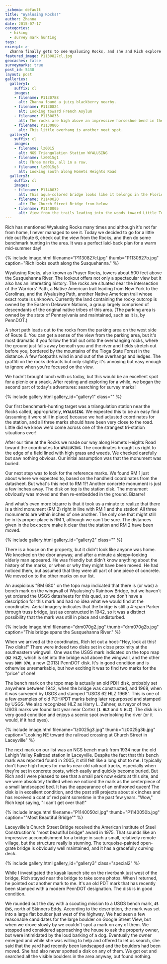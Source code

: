 ```yaml
---
_schema: default
title: "Wyalusing Rocks!"
author: Zhanna
date: 2015-07-17
categories:
  - hiking
  - survey mark hunting
tags:
excerpt: >-
  Zhanna finally gets to see Wyalusing Rocks, and she and Rich explore the area through several benchmark hunts.
featured_image: P1130827cl.jpg
geocaches: false
surveymarks: true
post_id: 5438
layout: post
galleries:
  gallery1:
    suffix: cl
    images:
    - filename: P1130788
      alt: Zhanna found a juicy blackberry nearby.
    - filename: P1130824
      alt: Looking toward French Asylum
    - filename: P1130833
      alt: The rocks are high above an impressive horseshoe bend in the river.
    - filename: P1130806
      alt: This little overhang is another neat spot.
  gallery2:
    suffix: cl
    images:
    - filename: lz0015
      alt: NGS Triangulation Station WYALUSING
    - filename: lz0015g1
      alt: Three marks, all in a row.     
    - filename: lz0015g3
      alt: Looking south along Homets Heights Road
  gallery3:
    suffix: cl
    images:
    - filename: P1140032
      alt: This aqua-colored bridge looks like it belongs in the Florida Keys!
    - filename: P1140020
      alt: The Church Street Bridge from below     
    - filename: P1140005
      alt: View from the trails leading into the woods toward Little Tuscarora Creek                        
---
```


Rich has mentioned Wyalusing Rocks many times and although it's not far from home, I never managed to see it. Today we decided to go for a little ride out Route 6, check out the view from the Rocks, and then do some benchmark hunting in the area. It was a perfect laid-back plan for a warm mid-summer day!

{% include image.html filename="P1130827cl.jpg" thumb="P1130827b.jpg" caption="Rich looks south along the Susquehanna." %}

Wyalusing Rocks, also known as Prayer Rocks, towers about 500 feet above the Susquehanna River. The lookout offers not only a spectacular view but it also has an interesting history. The rocks are situated near the intersection of the Warriors' Path, a Native American trail leading from New York to the Carolinas, and the Wyalusing Path, another Native American trail whose exact route is unknown. Currently the land containing the rocky outcrop is owned by the Eastern Delaware Nations, a group largely comprised of descendants of the original native tribes of this area. (The parking area is owned by the state of Pennsylvania and maintained, such as it is, by PennDOT.)

A short path leads out to the rocks from the parking area on the west side of Route 6. You can get a sense of the view from the parking area, but it's most dramatic if you follow the trail out onto the overhanging rocks, where the ground just falls away beneath you and the river and fields stretch out before you, bordered by the mountains of the Tioga State Forest in the distance. A few footpaths wind in and out of the overhangs and ledges. The graffiti on the rocks detracts but only slightly; it's annoying but easy enough to ignore when you're focused on the view. 

We hadn't brought lunch with us today, but this would be an excellent spot for a picnic or a snack. After resting and exploring for a while, we began the second part of today's adventures: searching for survey marks!

{% include gallery.html gallery_id="gallery1" class="" %}

Our first benchmark-hunting target was a triangulation station near the Rocks called, appropriately, **`WYALUSING`**. We expected this to be an easy find (assuming it were still in place) because we had adjusted coordinates for the station, and all three marks should have been very close to the road. Little did we know we'd come across one of the strangest tri-station situations ever!

After our time at the Rocks we made our way along Homets Heights Road toward the coordinates for **`WYALUSING`**. The coordinates brought us right to the edge of a field lined with high grass and weeds. We checked carefully but saw nothing obvious. Our initial assumption was that the monument was buried.

Our next step was to look for the reference marks. We found RM 1 just about where we expected to, based on the handheld coordinates from the datasheet. But what's this next to RM 1?! Another concrete monument is just a few inches away. The disk on top is the station disk. The monument obviously was moved and then re-embedded in the ground. Bizarre!

And what's even more bizarre is that it took us a minute to realize that there is a third monument (RM 2) right in line with RM 1 and the station! All three monuments are within inches of one another. The only one that might still be in its proper place is RM 1, although we can't be sure. The distances given in the box score make it clear that the station and RM 2 have been moved.

{% include gallery.html gallery_id="gallery2" class="" %}

There is a house on the property, but it didn't look like anyone was home. We knocked on the door anyway, and after a minute a sleepy-looking elderly man appeared. He was friendly but didn't know anything about the history of the marks, or when or why they might have been moved. He had noticed them, but assumed that they were all part of one piece of concrete. We moved on to the other marks on our list.

An auspicious "BM 680" on the topo map indicated that there is (or was) a bench mark on the wingwall of Wyalusing's Rainbow Bridge, but we haven't yet ordered the USGS datasheets for this quad, so we don't have a description for this mark and had no idea what we would find at the coordinates. Aerial imagery indicates that the bridge is still a 4-span Parker through truss bridge, just as constructed in 1942, so it was a distinct possibility that the mark was still in place and undisturbed.

{% include image.html filename="drm070g2.jpg" thumb="drm070g2b.jpg" caption="This bridge spans the Susquehanna River." %}

When we arrived at the coordinates, Rich let out a hoot-"Hey, look at this! _Two_ disks!" There were indeed two disks set in close proximity at the southeastern wingwall. One was the USGS mark indicated on the topo map (**`62 HLZ`**), which is set into the bridge wall above the wingwall, and the other was **`DRM 070`**, a new (2013) PennDOT disk. It's in good condition and is otherwise unremarkable, but how exciting it was to find two marks for the "price" of one!

The bench mark on the topo map is actually an old PDH disk, probably set anywhere between 1942, when the bridge was constructed, and 1968, when it was surveyed by USGS and stamped "USGS 62 HLZ 1968".  This is one of a few examples of old PDH/PDT marks being later repurposed and stamped by USGS. We also recognized HLZ as Harry L. Zehner, surveyor of two USGS marks we found last year near Cortez (**`1 HLZ`** and **`3 HLZ`**). The disk is in very good condition and enjoys a scenic spot overlooking the river (or it would, if it had eyes).

{% include image.html filename="lz0025g3.jpg" thumb="lz0025g3b.jpg" caption="Looking NE toward the railroad crossing at Church Street in Laceyville" %}

The next mark on our list was an NGS bench mark from 1934 near the old Lehigh Valley Railroad station in Laceyville. Despite the fact that this bench mark was reported found in 2005, it still felt like a long shot to me. I typically don't have high hopes for marks near old railroad tracks, especially when they're set in concrete posts, which easily and quickly become buried. But Rich and I were pleased to see that a small park now exists at this site, and we were absolutely thrilled when we noticed the mark as the centerpiece of a small landscaped bed. It has the appearance of an enthroned queen! The disk is in excellent condition, and the post still projects about six inches and has received a coat of red paint sometime in the past few years. "Wow," Rich kept saying, "I can't get over that!"

{% include image.html filename="P1140050cl.jpg" thumb="P1140050b.jpg" caption="&quot;Most Beautiful Bridge&quot;" %}

Laceyville's Church Street Bridge received the American Institute of Steel Construction's "most beautiful bridge" award in 1975. That sounds like an impressive accomplishment for a bridge in such a small, relatively remote village, but the structure really is stunning. The turquoise-painted open-grate bridge is obviously well maintained, and it has a gracefully curving deck. 

{% include gallery.html gallery_id="gallery3" class="special2" %}

While I investigated the kayak launch site on the riverbank just west of the bridge, Rich stayed near the bridge to take some photos. When I returned, he pointed out another mark to me. It's an old PDT mark that has recently been stamped with a modern PennDOT designation. The disk is in good condition.

We rounded out the day with a scouting mission to a USGS bench mark, **`45 EWS`**, north of Skinners Eddy. According to the description, the mark was set into a large flat boulder just west of the highway.  We had seen a few reasonable candidates for the large boulder on Google Street View, but when we drove slowly by we couldn't spot a mark on any of them. We stopped and considered approaching the house to ask the property owner, but were intimidated by the loud barking of a dog. Eventually the owner emerged and while she was willing to help and offered to let us search, she said that the yard had recently been landscaped and the boulders had been moved. She had also never spotted a disk on any of them. We got out and searched all the visible boulders in the area anyway, but found nothing.

